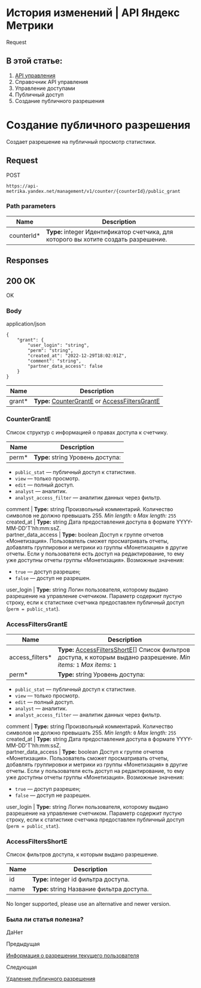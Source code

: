 # История изменений | API Яндекс Метрики

Request

## В этой статье:

  1. [API управления](../../index.md)
  2. Справочник API управления
  3. Управление доступами
  4. Публичный доступ
  5. Создание публичного разрешения

# Создание публичного разрешения

Создает разрешение на публичный просмотр статистики.

## [](ru/management/openapi/grant/addPublicGrant#request)Request

POST
    
    
    https://api-metrika.yandex.net/management/v1/counter/{counterId}/public_grant
    

### [](ru/management/openapi/grant/addPublicGrant#path-parameters)Path parameters

**Name** |  **Description**  
---|---  
counterId* |  **Type:** integer<int32> Идентификатор счетчика, для которого вы хотите создать разрешение.  
  
## [](ru/management/openapi/grant/addPublicGrant#responses)Responses

## [](ru/management/openapi/grant/addPublicGrant#200-ok)200 OK

OK

### [](ru/management/openapi/grant/addPublicGrant#body)Body

application/json
    
    
    {
        "grant": {
            "user_login": "string",
            "perm": "string",
            "created_at": "2022-12-29T18:02:01Z",
            "comment": "string",
            "partner_data_access": false
        }
    }
    

**Name** |  **Description**  
---|---  
grant* |  **Type:** [CounterGrantE](addpublicgrant.md) or [AccessFiltersGrantE](addpublicgrant.md)  
  
### [](ru/management/openapi/grant/addPublicGrant#countergrante)CounterGrantE

Список структур с информацией о правах доступа к счетчику.

**Name** |  **Description**  
---|---  
perm* |  **Type:** string Уровень доступа:

  * `public_stat` — публичный доступ к статистике.
  * `view` — только просмотр.
  * `edit` — полный доступ.
  * `analyst` — аналитик.
  * `analyst_access_filter` — аналитик данных через фильтр.

  
comment |  **Type:** string Произвольный комментарий. Количество символов не должно превышать 255. _Min length:_ `0` _Max length:_ `255`  
created_at |  **Type:** string<date-time> Дата предоставления доступа в формате YYYY-MM-DD'T'hh:mm:ssZ.  
partner_data_access |  **Type:** boolean Доступ к группе отчетов «Монетизация». Пользователь сможет просматривать отчеты, добавлять группировки и метрики из группы «Монетизация» в другие отчеты. Если у пользователя есть доступ на редактирование, то ему уже доступны отчеты группы «Монетизация». Возможные значения:

  * `true` — доступ разрешен;
  * `false` — доступ не разрешен.

  
user_login |  **Type:** string Логин пользователя, которому выдано разрешение на управление счетчиком. Параметр содержит пустую строку, если к статистике счетчика предоставлен публичный доступ (`perm = public_stat`).  
  
### [](ru/management/openapi/grant/addPublicGrant#accessfiltersgrante)AccessFiltersGrantE

**Name** |  **Description**  
---|---  
access_filters* |  **Type:** [AccessFiltersShortE](addpublicgrant.md)[] Список фильтров доступа, к которым выдано разрешение. _Min items:_ `1` _Max items:_ `1`  
perm* |  **Type:** string Уровень доступа:

  * `public_stat` — публичный доступ к статистике.
  * `view` — только просмотр.
  * `edit` — полный доступ.
  * `analyst` — аналитик.
  * `analyst_access_filter` — аналитик данных через фильтр.

  
comment |  **Type:** string Произвольный комментарий. Количество символов не должно превышать 255. _Min length:_ `0` _Max length:_ `255`  
created_at |  **Type:** string<date-time> Дата предоставления доступа в формате YYYY-MM-DD'T'hh:mm:ssZ.  
partner_data_access |  **Type:** boolean Доступ к группе отчетов «Монетизация». Пользователь сможет просматривать отчеты, добавлять группировки и метрики из группы «Монетизация» в другие отчеты. Если у пользователя есть доступ на редактирование, то ему уже доступны отчеты группы «Монетизация». Возможные значения:

  * `true` — доступ разрешен;
  * `false` — доступ не разрешен.

  
user_login |  **Type:** string Логин пользователя, которому выдано разрешение на управление счетчиком. Параметр содержит пустую строку, если к статистике счетчика предоставлен публичный доступ (`perm = public_stat`).  
  
### [](ru/management/openapi/grant/addPublicGrant#accessfiltersshorte)AccessFiltersShortE

Список фильтров доступа, к которым выдано разрешение.

**Name** |  **Description**  
---|---  
id |  **Type:** integer<int32> id фильтра доступа.  
name |  **Type:** string Название фильтра доступа.  
  
No longer supported, please use an alternative and newer version.

### Была ли статья полезна?

ДаНет

Предыдущая

[Информация о разрешении текущего пользователя](mygrant.md)

Следующая

[Удаление публичного разрешения](deletepublicgrant.md)